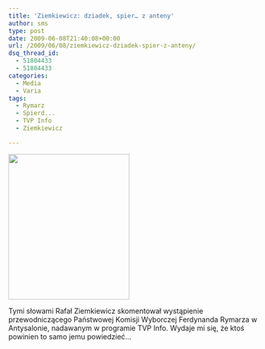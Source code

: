 ```yaml
---
title: 'Ziemkiewicz: dziadek, spier… z anteny'
author: sms
type: post
date: 2009-06-08T21:40:08+00:00
url: /2009/06/08/ziemkiewicz-dziadek-spier-z-anteny/
dsq_thread_id:
  - 51804433
  - 51804433
categories:
  - Media
  - Varia
tags:
  - Rymarz
  - Spierd...
  - TVP Info
  - Ziemkiewicz

---
```

<img alt="" src="http://upload.wikimedia.org/wikipedia/commons/thumb/2/2a/Ziemkiewicz.jpg/240px-Ziemkiewicz.jpg" class="aligncenter" width="240" height="289" />

Tymi słowami Rafał Ziemkiewicz skomentował wystąpienie przewodniczącego Państwowej Komisji Wyborczej Ferdynanda Rymarza w Antysalonie, nadawanym w programie TVP Info. Wydaje mi się, że ktoś powinien to samo jemu powiedzieć&#8230;
  
<!--more-->